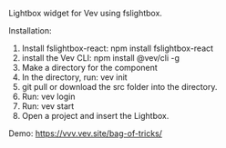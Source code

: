 Lightbox widget for Vev using fslightbox.

Installation:

1. Install fslightbox-react: npm install fslightbox-react 
2. install the Vev CLI: npm install @vev/cli -g
3. Make a directory for the component
4. In the directory, run: vev init
5. git pull or download the src folder into the directory.
6. Run: vev login
7. Run: vev start
8. Open a project and insert the Lightbox.

Demo: https://vvv.vev.site/bag-of-tricks/
